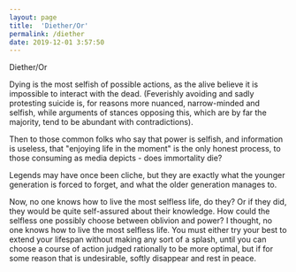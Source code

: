 ```yaml
---
layout: page
title:  'Diether/Or'
permalink: /diether
date: 2019-12-01 3:57:50
---
```


Diether/Or

Dying is the most selfish of possible actions, as the alive believe it is impossible to interact with the dead. (Feverishly avoiding and sadly protesting suicide is, for reasons more nuanced, narrow-minded and selfish, while arguments of stances opposing this, which are by far the majority, tend to be abundant with contradictions).

Then to those common folks who say that power is selfish, and information is useless, that "enjoying life in the moment" is the only honest process, to those consuming as media depicts - does immortality die?

Legends may have once been cliche, but they are exactly what the younger generation is forced to forget, and what the older generation manages to.

Now, no one knows how to live the most selfless life, do they? Or if they did, they would be quite self-assured about their knowledge. How could the selfless one possibly choose between oblivion and power? I thought, no one knows how to live the most selfless life. You must either try your best to extend your lifespan without making any sort of a splash, until you can choose a course of action judged rationally to be more optimal, but if for some reason that is undesirable, softly disappear and rest in peace.


